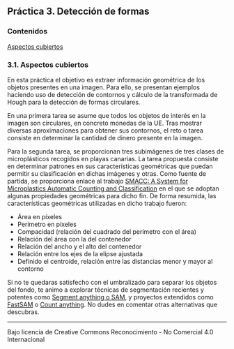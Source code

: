 ## Práctica 3. Detección de formas

### Contenidos

[Aspectos cubiertos](#31-aspectos-cubiertos)

### 3.1. Aspectos cubiertos

En esta práctica el objetivo es extraer información geométrica de los objetos presentes en una imagen. Para ello, se presentan ejemplos haciendo uso de detección de contornos y cálculo de la transformada de Hough para la detección de formas circulares.

En una primera tarea se asume que todos los objetos de interés en la imagen son circulares, en concreto monedas de la UE. Tras mostrar diversas aproximaciones para obtener sus contornos, el reto o tarea consiste en determinar la cantidad de dinero presente en la imagen.  

Para la segunda tarea, se proporcionan tres subimágenes de tres clases de microplásticos recogidos en playas canarias. La tarea propuesta consiste en determinar patrones en sus características geométricas que puedan permitir su clasificación en dichas imágenes y otras. Como fuente de partida, se proporciona enlace al trabajo [SMACC: A System for Microplastics Automatic Counting and Classification](https://doi.org/10.1109/ACCESS.2020.2970498) en el que se adoptan algunas propiedades geométricas para dicho fin. De forma resumida, las características geométricas utilizadas en dicho trabajo fueron:

- Área en píxeles
- Perímetro en píxeles
- Compacidad (relación del cuadrado del perímetro con el área)
- Relación del área con la del contenedor
- Relación del ancho y el alto del contenedor
- Relación entre los ejes de la elipse ajustada
- Definido el centroide, relación entre las distancias menor y mayor al contorno

Si no te quedaras satisfecho con el umbralizado para separar los objetos del fondo, te animo a explorar técnicas de segmentación recientes y potentes como [Segment anything o SAM](https://segment-anything.com), y proyectos extendidos como [FastSAM](https://github.com/CASIA-IVA-Lab/FastSAM) o [Count anything](https://github.com/ylqi/Count-Anything). No dudes en comentar otras alternativas que descubras.

<!---Momentos en trabajo de Nayar sobre Binary images https://cave.cs.columbia.edu/Statics/monographs/Binary%20Images%20FPCV-1-3.pdf -->


***
Bajo licencia de Creative Commons Reconocimiento - No Comercial 4.0 Internacional

